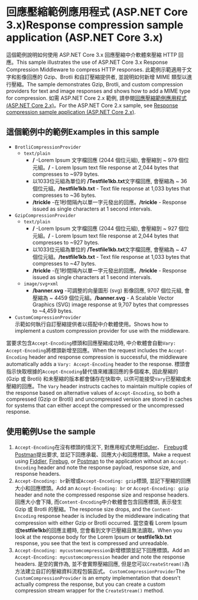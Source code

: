 # <a name="response-compression-sample-application-aspnet-core-3x"></a><span data-ttu-id="25555-101">回應壓縮範例應用程式 (ASP.NET Core 3.x)</span><span class="sxs-lookup"><span data-stu-id="25555-101">Response compression sample application (ASP.NET Core 3.x)</span></span>

<span data-ttu-id="25555-102">這個範例說明如何使用 ASP.NET Core 3.x 回應壓縮中介軟體來壓縮 HTTP 回應。</span><span class="sxs-lookup"><span data-stu-id="25555-102">This sample illustrates the use of ASP.NET Core 3.x Response Compression Middleware to compress HTTP responses.</span></span> <span data-ttu-id="25555-103">此範例示範適用于文字和影像回應的 Gzip、Brotli 和自訂壓縮提供者, 並說明如何新增 MIME 類型以進行壓縮。</span><span class="sxs-lookup"><span data-stu-id="25555-103">The sample demonstrates Gzip, Brotli, and custom compression providers for text and image responses and shows how to add a MIME type for compression.</span></span> <span data-ttu-id="25555-104">如需 ASP.NET Core 2.x 範例, 請參閱[回應壓縮範例應用程式 (ASP.NET Core 2.x)](https://github.com/aspnet/AspNetCore.Docs/tree/master/aspnetcore/performance/response-compression/samples/2.x)。</span><span class="sxs-lookup"><span data-stu-id="25555-104">For the ASP.NET Core 2.x sample, see [Response compression sample application (ASP.NET Core 2.x)](https://github.com/aspnet/AspNetCore.Docs/tree/master/aspnetcore/performance/response-compression/samples/2.x).</span></span>

## <a name="examples-in-this-sample"></a><span data-ttu-id="25555-105">這個範例中的範例</span><span class="sxs-lookup"><span data-stu-id="25555-105">Examples in this sample</span></span>

* `BrotliCompressionProvider`
  * `text/plain`
    * <span data-ttu-id="25555-106">**/** -Lorem Ipsum 文字檔回應 (2044 個位元組), 會壓縮到 ~ 979 個位元組。</span><span class="sxs-lookup"><span data-stu-id="25555-106">**/** - Lorem Ipsum text file response at 2,044 bytes that compresses to ~979 bytes.</span></span>
    * <span data-ttu-id="25555-107">以1033位元組為單位的 **/Testfile1kb.txt**文字檔回應, 會壓縮為 ~ 36 個位元組。</span><span class="sxs-lookup"><span data-stu-id="25555-107">**/testfile1kb.txt** - Text file response at 1,033 bytes that compresses to ~36 bytes.</span></span>
    * <span data-ttu-id="25555-108">**/trickle** -在1秒間隔內以單一字元發出的回應。</span><span class="sxs-lookup"><span data-stu-id="25555-108">**/trickle** - Response issued as single characters at 1 second intervals.</span></span>
* `GzipCompressionProvider`
  * `text/plain`
    * <span data-ttu-id="25555-109">**/** -Lorem Ipsum 文字檔回應 (2044 個位元組), 會壓縮到 ~ 927 個位元組。</span><span class="sxs-lookup"><span data-stu-id="25555-109">**/** - Lorem Ipsum text file response at 2,044 bytes that compresses to ~927 bytes.</span></span>
    * <span data-ttu-id="25555-110">以1033位元組為單位的 **/Testfile1kb.txt**文字檔回應, 會壓縮為 ~ 47 個位元組。</span><span class="sxs-lookup"><span data-stu-id="25555-110">**/testfile1kb.txt** - Text file response at 1,033 bytes that compresses to ~47 bytes.</span></span>
    * <span data-ttu-id="25555-111">**/trickle** -在1秒間隔內以單一字元發出的回應。</span><span class="sxs-lookup"><span data-stu-id="25555-111">**/trickle** - Response issued as single characters at 1 second intervals.</span></span>
  * `image/svg+xml`
    * <span data-ttu-id="25555-112">**/banner.svg** -可調整的向量圖形 (svg) 影像回應, 9707 個位元組, 會壓縮為 ~ 4459 個位元組。</span><span class="sxs-lookup"><span data-stu-id="25555-112">**/banner.svg** - A Scalable Vector Graphics (SVG) image response at 9,707 bytes that compresses to ~4,459 bytes.</span></span>
* `CustomCompressionProvider`<br><span data-ttu-id="25555-113">示範如何執行自訂壓縮提供者以搭配中介軟體使用。</span><span class="sxs-lookup"><span data-stu-id="25555-113">Shows how to implement a custom compression provider for use with the middleware.</span></span>

<span data-ttu-id="25555-114">當要求包含`Accept-Encoding`標頭和回應壓縮成功時, 中介軟體會自動`Vary: Accept-Encoding`將標頭新增至回應。</span><span class="sxs-lookup"><span data-stu-id="25555-114">When the request includes the `Accept-Encoding` header and response compression is successful, the middleware automatically adds a `Vary: Accept-Encoding` header to the response.</span></span> <span data-ttu-id="25555-115">標頭會指示快取根據的`Accept-Encoding`替代值來維護回應的多個複本, 因此壓縮的 (Gzip 或 Brotli) 和未壓縮的版本都會儲存在快取中, 以供可能接受`Vary`已壓縮或未壓縮的回應。</span><span class="sxs-lookup"><span data-stu-id="25555-115">The `Vary` header instructs caches to maintain multiple copies of the response based on alternative values of `Accept-Encoding`, so both a compressed (Gzip or Brotli) and uncompressed version are stored in caches for systems that can either accept the compressed or the uncompressed response.</span></span>

## <a name="use-the-sample"></a><span data-ttu-id="25555-116">使用範例</span><span class="sxs-lookup"><span data-stu-id="25555-116">Use the sample</span></span>

1. <span data-ttu-id="25555-117">`Accept-Encoding`在沒有標頭的情況下, 對應用程式使用[Fiddler](https://www.telerik.com/fiddler)、 [Firebug](https://getfirebug.com/)或[Postman](https://www.getpostman.com/)提出要求, 並記下回應承載、回應大小和回應標頭。</span><span class="sxs-lookup"><span data-stu-id="25555-117">Make a request using [Fiddler](https://www.telerik.com/fiddler), [Firebug](https://getfirebug.com/), or [Postman](https://www.getpostman.com/) to the application without an `Accept-Encoding` header and note the response payload, response size, and response headers.</span></span>
1. <span data-ttu-id="25555-118">`Accept-Encoding: br`新增或`Accept-Encoding: gzip`標頭, 並記下壓縮的回應大小和回應標頭。</span><span class="sxs-lookup"><span data-stu-id="25555-118">Add an `Accept-Encoding: br` or `Accept-Encoding: gzip` header and note the compressed response size and response headers.</span></span> <span data-ttu-id="25555-119">回應大小會下降, 而`Content-Encoding`中介軟體會包含回應標頭, 表示發生 Gzip 或 Brotli 的壓縮。</span><span class="sxs-lookup"><span data-stu-id="25555-119">The response size drops, and the `Content-Encoding` response header is included by the middleware indicating that compression with either Gzip or Brotli occurred.</span></span> <span data-ttu-id="25555-120">當您查看 Lorem Ipsum 或**testfile1kb**的回應主體時, 您會看到文字已壓縮且無法讀取。</span><span class="sxs-lookup"><span data-stu-id="25555-120">When you look at the response body for the Lorem Ipsum or **testfile1kb.txt** response, you see that the text is compressed and unreadable.</span></span>
1. <span data-ttu-id="25555-121">`Accept-Encoding: mycustomcompression`新增標頭並記下回應標頭。</span><span class="sxs-lookup"><span data-stu-id="25555-121">Add an `Accept-Encoding: mycustomcompression` header and note the response headers.</span></span> <span data-ttu-id="25555-122">是空的實作為, 並不會實際壓縮回應, 但是您可以`CreateStream()`為方法建立自訂的壓縮資料流程包裝函式。 `CustomCompressionProvider`</span><span class="sxs-lookup"><span data-stu-id="25555-122">The `CustomCompressionProvider` is an empty implementation that doesn't actually compress the response, but you can create a custom compression stream wrapper for the `CreateStream()` method.</span></span>

